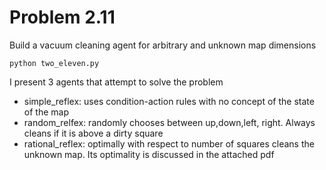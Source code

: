 # Problem 2.11
Build a vacuum cleaning agent for arbitrary and unknown map dimensions

```
python two_eleven.py
```

I present 3 agents that attempt to solve the problem
- simple_reflex: uses condition-action rules with no concept of the state of the map
- random_relfex: randomly chooses between up,down,left, right. Always cleans if it is above a dirty square
- rational_reflex: optimally with respect to number of squares cleans the unknown map. Its optimality is
discussed in the attached pdf